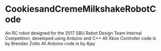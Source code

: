 # CookiesandCremeMilkshakeRobotCode
An RC robot designed for the 2017 SBU Robot Design Team Internal Competition, developed using Arduino and C++
All Xbox Controller code is by Brendan Zotto
All Arduino code is by Ajay
